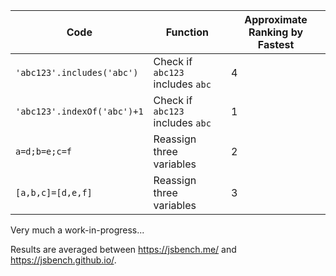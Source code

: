 Code | Function | Approximate Ranking by Fastest
---- | -------- | ------------------
`'abc123'.includes('abc')` | Check if `abc123` includes `abc` | 4
`'abc123'.indexOf('abc')+1` | Check if `abc123` includes `abc` | 1
`a=d;b=e;c=f` | Reassign three variables | 2
`[a,b,c]=[d,e,f]` | Reassign three variables | 3

Very much a work-in-progress...

Results are averaged between https://jsbench.me/ and https://jsbench.github.io/.
